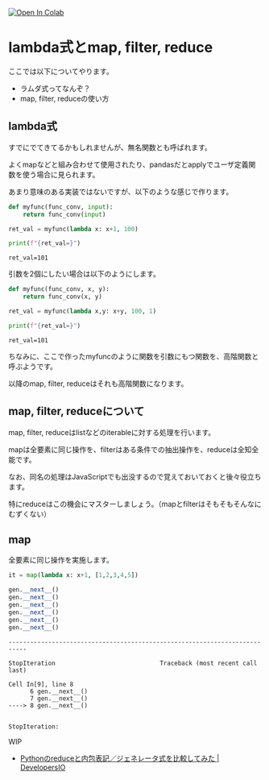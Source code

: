 <a href="https://colab.research.google.com/github/cm-nakamura-shogo/python-training/blob/master/doc/lecture/lambda/README.ipynb" target="_parent"><img src="https://colab.research.google.com/assets/colab-badge.svg" alt="Open In Colab"/></a>

# lambda式とmap, filter, reduce

ここでは以下についてやります。

- ラムダ式ってなんぞ？
- map, filter, reduceの使い方

## lambda式

すでにでてきてるかもしれませんが、無名関数とも呼ばれます。

よくmapなどと組み合わせて使用されたり、pandasだとapplyでユーザ定義関数を使う場合に見られます。

あまり意味のある実装ではないですが、以下のような感じで作ります。


```python
def myfunc(func_conv, input):
    return func_conv(input)

ret_val = myfunc(lambda x: x+1, 100)

print(f"{ret_val=}")
```

    ret_val=101
    

引数を2個にしたい場合は以下のようにします。


```python
def myfunc(func_conv, x, y):
    return func_conv(x, y)

ret_val = myfunc(lambda x,y: x+y, 100, 1)

print(f"{ret_val=}")
```

    ret_val=101
    

ちなみに、ここで作ったmyfuncのように関数を引数にもつ関数を、高階関数と呼ぶようです。

以降のmap, filter, reduceはそれも高階関数になります。

## map, filter, reduceについて

map, filter, reduceはlistなどのiterableに対する処理を行います。

mapは全要素に同じ操作を、filterはある条件での抽出操作を、reduceは全知全能です。

なお、同名の処理はJavaScriptでも出没するので覚えておいておくと後々役立ちます。

特にreduceはこの機会にマスターしましょう。（mapとfilterはそもそもそんなにむずくない）

## map

全要素に同じ操作を実施します。


```python
it = map(lambda x: x+1, [1,2,3,4,5])

gen.__next__()
gen.__next__()
gen.__next__()
gen.__next__()
gen.__next__()
gen.__next__()
```


    ---------------------------------------------------------------------------

    StopIteration                             Traceback (most recent call last)

    Cell In[9], line 8
          6 gen.__next__()
          7 gen.__next__()
    ----> 8 gen.__next__()
    

    StopIteration: 


WIP

- [Pythonのreduceと内包表記／ジェネレータ式を比較してみた | DevelopersIO](https://dev.classmethod.jp/articles/python-reduce-vs-generator)


